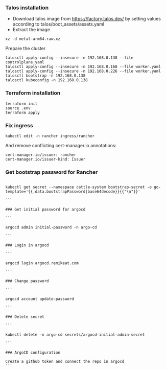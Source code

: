 ### Talos installation

- Download talos image from https://factory.talos.dev/ by setting values according to talos/boot_assets/assets.yaml
- Extract the image

```
xz -d metal-arm64.raw.xz
```

Prepare the cluster

```
talosctl apply-config --insecure -n 192.168.0.138 --file controlplane.yaml
talosctl apply-config --insecure -n 192.168.0.168 --file worker.yaml
talosctl apply-config --insecure -n 192.168.0.226 --file worker.yaml
talosctl bootstrap -n 192.168.0.138
talosctl kubeconfig -n 192.168.0.138
```

### Terraform installation

```
terraform init
source .env
terraform apply
```

### Fix ingress

```
kubectl edit -n rancher ingress/rancher
```

And remove conflicting cert-manager.io annotations:

```
cert-manager.io/issuer: rancher
cert-manager.io/issuer-kind: Issuer
```

### Get bootstrap password for Rancher

````

kubectl get secret --namespace cattle-system bootstrap-secret -o go-template='{{.data.bootstrapPassword|base64decode}}{{"\n"}}'

```

### Get initial password for argocd

```

argocd admin initial-password -n argo-cd

```

### Login in argocd

```

argocd login argocd.remikeat.com

```

### Change password

```

argocd account update-password

```

### Delete secret

```

kubectl delete -n argo-cd secrets/argocd-initial-admin-secret

```

### ArgoCD configuration

Create a github token and connect the repo in argocd
```
````
